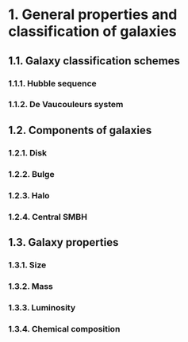# 1. General properties and classification of galaxies

## 1.1. Galaxy classification schemes
### 1.1.1. Hubble sequence

### 1.1.2. De Vaucouleurs system

## 1.2. Components of galaxies
### 1.2.1. Disk
### 1.2.2. Bulge
### 1.2.3. Halo
### 1.2.4. Central SMBH

## 1.3. Galaxy properties
### 1.3.1. Size
### 1.3.2. Mass
### 1.3.3. Luminosity
### 1.3.4. Chemical composition